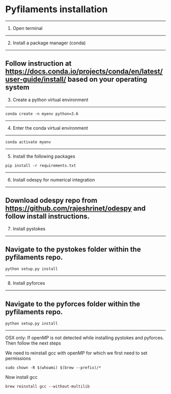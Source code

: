 # Pyfilaments installation

---
1. Open terminal
---
2. Install a package manager (conda)
---
Follow instruction at https://docs.conda.io/projects/conda/en/latest/user-guide/install/ based on your operating system
---
3. Create a python virtual environment
---
```
conda create -n myenv python=3.6
```
---
4. Enter the conda virtual environment 
---
```
conda activate myenv
```
---
5. Install the following packages 

```
pip install -r requirements.txt
```
---
6. Install odespy for numerical integration
---
Download odespy repo from https://github.com/rajeshrinet/odespy and follow install instructions.
---
7. Install pystokes
---
Navigate to the pystokes folder within the pyfilaments repo.
---
```
python setup.py install
```
---
8. Install pyforces
---
Navigate to the pyforces folder within the pyfilaments repo.
---
```
python setup.py install
```
---

OSX only: If openMP is not detected while installing pystokes and pyforces. Then follow the next steps

We need to reinstall gcc with openMP for which we first need to set permissions
```
sudo chown -R $(whoami) $(brew --prefix)/*
```

Now install gcc
```
brew reinstall gcc --without-multilib
```








